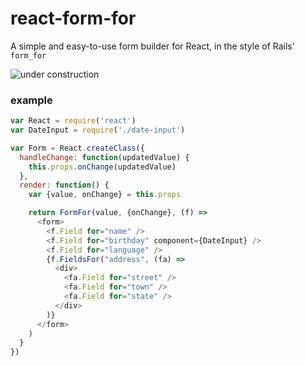 # react-form-for

A simple and easy-to-use form builder for React, in the style of Rails' `form_for`

![under construction](http://jamesfriend.com.au/files/under-construction.gif)

### example

```js
var React = require('react')
var DateInput = require('./date-input')

var Form = React.createClass({
  handleChange: function(updatedValue) {
    this.props.onChange(updatedValue)
  },
  render: function() {
    var {value, onChange} = this.props

    return FormFor(value, {onChange}, (f) =>
      <form>
        <f.Field for="name" />
        <f.Field for="birthday" component={DateInput} />
        <f.Field for="language" />
        {f.FieldsFor("address", (fa) =>
          <div>
            <fa.Field for="street" />
            <fa.Field for="town" />
            <fa.Field for="state" />
          </div>
        )}
      </form>
    )
  }
})
```
